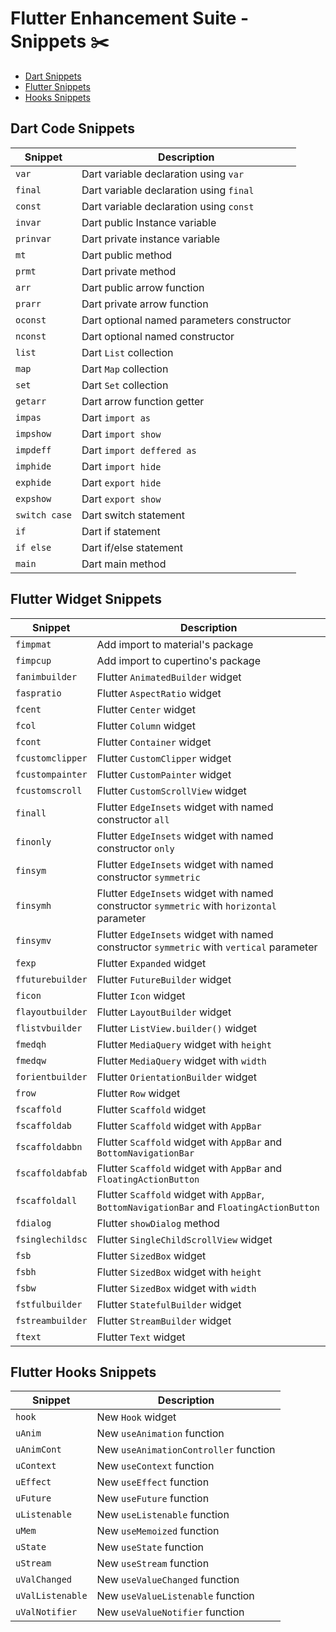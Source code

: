 # Flutter Enhancement Suite - Snippets :scissors: 

- [Dart Snippets](https://github.com/marius-h/flutter_enhancement_suite/blob/master/SNIPPETS.md#dart-code-snippets)
- [Flutter Snippets](https://github.com/marius-h/flutter_enhancement_suite/blob/master/SNIPPETS.md#flutter-widget-snippets)
- [Hooks Snippets](https://github.com/marius-h/flutter_enhancement_suite/blob/master/SNIPPETS.md#flutter-hooks-snippets)

## Dart Code Snippets

| Snippet       | Description                                        |
| --------------| -------------------------------------------------- |
| `var`         | Dart variable declaration using `var`              |
| `final`       | Dart variable declaration using `final`            |
| `const`       | Dart variable declaration using `const`            |
| `invar`       | Dart public Instance variable                      |
| `prinvar`     | Dart private instance variable                     |
| `mt`          | Dart public method                                 |
| `prmt`        | Dart private method                                |
| `arr`         | Dart public arrow function                         |
| `prarr`       | Dart private arrow function                        |
| `oconst`      | Dart optional named parameters constructor         |
| `nconst`      | Dart optional named constructor                    |
| `list`        | Dart `List` collection                             |
| `map`         | Dart `Map` collection                              |
| `set`         | Dart `Set` collection                              |
| `getarr`      | Dart arrow function getter                         |
| `impas`       | Dart `import as`                                   |
| `impshow`     | Dart `import show`                                 |
| `impdeff`     | Dart `import deffered as`                          |
| `imphide`     | Dart `import hide`                                 |
| `exphide`     | Dart `export hide`                                 |
| `expshow`     | Dart `export show`                                 |
| `switch case` | Dart switch statement                              |
| `if`          | Dart if statement                                  |
| `if else`     | Dart if/else statement                             |
| `main`        | Dart main method                                   |

## Flutter Widget Snippets

| Snippet         | Description                                                                                |
| -----------     | --------------------------------------------------------------------------------           |
| `fimpmat`       | Add import to material's package                                                           |
| `fimpcup`       | Add import to cupertino's package                                                          |
| `fanimbuilder`  | Flutter `AnimatedBuilder` widget                                                           |
| `faspratio`     | Flutter `AspectRatio` widget                                                               |
| `fcent`         | Flutter `Center` widget                                                                    |
| `fcol`          | Flutter `Column` widget                                                                    |
| `fcont`         | Flutter `Container` widget                                                                 |
| `fcustomclipper`| Flutter `CustomClipper` widget                                                             |
| `fcustompainter`| Flutter `CustomPainter` widget                                                             |
| `fcustomscroll` | Flutter `CustomScrollView` widget                                                          |
| `finall`        | Flutter `EdgeInsets` widget with named constructor `all`                                   |
| `finonly`       | Flutter `EdgeInsets` widget with named constructor `only`                                  |
| `finsym`        | Flutter `EdgeInsets` widget with named constructor `symmetric`                             |
| `finsymh`       | Flutter `EdgeInsets` widget with named constructor `symmetric` with `horizontal` parameter |
| `finsymv`       | Flutter `EdgeInsets` widget with named constructor `symmetric` with `vertical` parameter   |
| `fexp`          | Flutter `Expanded` widget                                                                  |
| `ffuturebuilder`| Flutter `FutureBuilder` widget                                                             |
| `ficon`         | Flutter `Icon` widget                                                                      |
| `flayoutbuilder`| Flutter `LayoutBuilder` widget                                                             |
| `flistvbuilder` | Flutter `ListView.builder()` widget                                                        |
| `fmedqh`        | Flutter `MediaQuery` widget with `height`                                                  |
| `fmedqw`        | Flutter `MediaQuery` widget with `width`                                                   |
| `forientbuilder`| Flutter `OrientationBuilder` widget                                                        |
| `frow`          | Flutter `Row` widget                                                                       |
| `fscaffold`     | Flutter `Scaffold` widget                                                                  |
| `fscaffoldab`   | Flutter `Scaffold` widget with `AppBar`                                                    |
| `fscaffoldabbn` | Flutter `Scaffold` widget with `AppBar` and `BottomNavigationBar`                          |
| `fscaffoldabfab`| Flutter `Scaffold` widget with `AppBar` and `FloatingActionButton`                         |
| `fscaffoldall`  | Flutter `Scaffold` widget with `AppBar`, `BottomNavigationBar` and `FloatingActionButton`  |
| `fdialog`       | Flutter `showDialog` method                                                                |
| `fsinglechildsc`| Flutter `SingleChildScrollView` widget                                                     |
| `fsb`           | Flutter `SizedBox` widget                                                                  |
| `fsbh`          | Flutter `SizedBox` widget with `height`                                                    |
| `fsbw`          | Flutter `SizedBox` widget with `width`                                                     |
| `fstfulbuilder` | Flutter `StatefulBuilder` widget                                                           |
| `fstreambuilder`| Flutter `StreamBuilder` widget                                                             |
| `ftext`         | Flutter `Text` widget                                                                      |


## Flutter Hooks Snippets

| Snippet            | Description                           |
| -------------------| --------------------------------------|
| `hook`             | New `Hook` widget                     |
| `uAnim`            | New `useAnimation` function           |
| `uAnimCont`        | New `useAnimationController` function |
| `uContext`         | New `useContext` function             |
| `uEffect`          | New `useEffect` function              |
| `uFuture`          | New `useFuture` function              |
| `uListenable`      | New `useListenable` function          |
| `uMem`             | New `useMemoized` function            |
| `uState`           | New `useState` function               |
| `uStream`          | New `useStream` function              |
| `uValChanged`      | New `useValueChanged` function        |
| `uValListenable`   | New `useValueListenable` function     |
| `uValNotifier`     | New `useValueNotifier` function       |